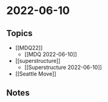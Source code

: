 # 2022-06-10
## Topics
- [[MDQ22]]
	- [[MDQ 2022-06-10]]
- [[superstructure]]
	- [[Superstructure 2022-06-10]]
- [[Seattle Move]]
## Notes